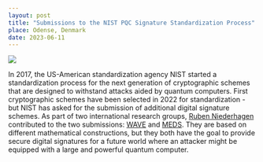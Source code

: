 ```yaml
---
layout: post
title: "Submissions to the NIST PQC Signature Standardization Process"
place: Odense, Denmark
date: 2023-06-11
---
```

<img class="img-fluid mx-auto d-block" src="/images/posts/MEDS-WAVE.svg">

In 2017, the US-American standardization agency NIST started a standardization process for the next generation of cryptographic schemes that are designed to withstand attacks aided by quantum computers. First cryptographic schemes have been selected in 2022 for standardization - but NIST has asked for the submission of additional digital signature schemes. As part of two international research groups, [Ruben Niederhagen](/people.html#rn) contributed to the two submissions: [WAVE](https://wave-sign.org/) and [MEDS](https://www.meds-pqc.org/). They are based on different mathematical constructions, but they both have the goal to provide secure digital signatures for a future world where an attacker might be equipped with a large and powerful quantum computer.

